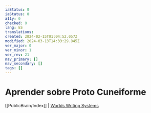 ```yaml
---
iaStatus: 0
iaStatus: 0
a11y: 0
checked: 0
lang: ES
translations: 
created: 2024-02-15T01:04:52.057Z
modified: 2024-03-13T14:33:29.845Z
ver_major: 0
ver_minor: 1
ver_rev: 21
nav_primary: []
nav_secondary: []
tags: []
---
```

# Aprender sobre Proto Cuneiforme

[[PublicBrain/Index]] | [Worlds Writing Systems](https://www.worldswritingsystems.org)

